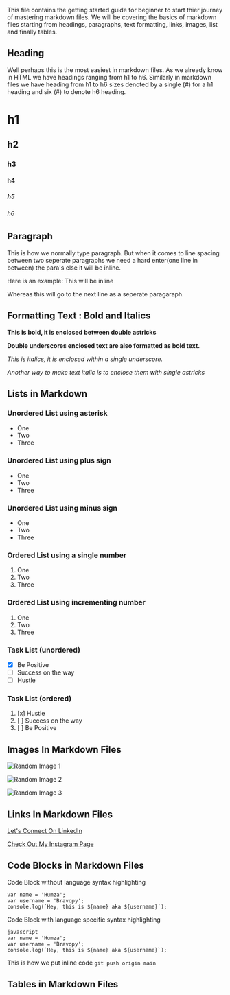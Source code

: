 This file contains the getting started guide for beginner to start thier journey of mastering markdown files. We will be covering the basics of markdown files starting from headings, paragraphs, text formatting, links, images, list and finally tables.

## Heading

Well perhaps this is the most easiest in markdown files. As we already know in HTML we have headings ranging from h1 to h6. Similarly in markdown files we have heading from h1 to h6 sizes denoted by a single (#) for a h1 heading and six (#) to denote h6 heading.

# h1
## h2
### h3
#### h4
##### h5
###### h6

## Paragraph

This is how we normally type paragraph. But when it comes to line spacing between two seperate paragraphs we need a hard enter(one line in between) the para's else it will be inline.

Here is an example:
This will be inline

Whereas this will go to the next line as a seperate paragaraph.

## Formatting Text : Bold and Italics

**This is bold, it is enclosed between double astricks**

__Double underscores enclosed text are also formatted as bold text.__

_This is italics, it is enclosed within a single underscore._

*Another way to make text italic is to enclose them with single astricks*

## Lists in Markdown

### Unordered List using asterisk

* One
* Two
* Three

### Unordered List using plus sign

+ One
+ Two
+ Three

### Unordered List using minus sign

- One
- Two
- Three

### Ordered List using a single number

1. One
1. Two
1. Three

### Ordered List using incrementing number

1. One
2. Two
3. Three


### Task List (unordered)

- [x] Be Positive
- [ ] Success on the way
- [ ] Hustle

### Task List (ordered)

1. [x] Hustle
1. [ ] Success on the way
1. [ ] Be Positive

## Images In Markdown Files

![Random Image 1](https://picsum.photos/200)


![Random Image 2](ttps://picsum.photos/200/200)


![Random Image 3](https://picsum.photos/200/200 "On Hover")

## Links In Markdown Files
[Let's Connect On LinkedIn](https://www.linkedin.com/in/humzahasannit/)


[Check Out My Instagram Page][insta]


[insta]:https://www.instagram.com/codewithbravopy

## Code Blocks in Markdown Files

Code Block without language syntax highlighting
```
var name = 'Humza';
var username = 'Bravopy';
console.log(`Hey, this is ${name} aka ${username}`);
```


Code Block with language specific syntax highlighting
```
javascript
var name = 'Humza';
var username = 'Bravopy';
console.log(`Hey, this is ${name} aka ${username}`);
```


This is how we put inline code `git push origin main`


## Tables in Markdown Files
